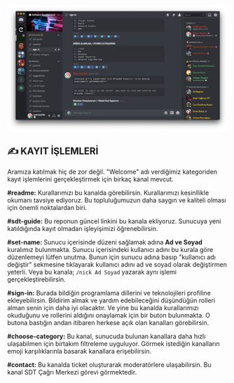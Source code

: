![sign-in](../assets/img/sign-in.png)

## ✍️ **KAYIT İŞLEMLERİ**

Aramıza katılmak hiç de zor değil. "Welcome" adı verdiğimiz kategoriden kayıt işlemlerini gerçekleştirmek için birkaç kanal mevcut.

**#readme:** Kurallarımızı bu kanalda görebilirsin. Kurallarımızı kesinllikle okumanı tavsiye ediyoruz. Bu topluluğumuzun daha saygın ve kaliteli olması için önemli noktalardan biri.

**#sdt-guide:** Bu reponun güncel linkini bu kanala ekliyoruz. Sunucuya yeni katıldığında kayıt olmadan işleyişimizi öğrenebilirsin.

**#set-name:** Sunucu içerisinde düzeni sağlamak adına **Ad ve Soyad** kuralımız bulunmakta. Sunucu içerisindeki kullanıcı adını bu kurala göre düzenlemeyi lütfen unutma. Bunun için sunucu adına basıp "kullanıcı adı değiştir" sekmesine tıklayarak kullanıcı adını ad ve soyad olarak değiştirmen yeterli. Veya bu kanala;
`/nick Ad Soyad` yazarak aynı işlemi gerçekleştirebilirsin.

**#sign-in:** Burada bildiğin programlama dillerini ve teknolojileri profiline ekleyebilirsin. Bildirim almak ve yardım edebileceğini düşündüğün rolleri alman senin için daha iyi olacaktır. Ve yine bu kanalda kurallarımızı okuduğunu ve rollerini aldığını onaylamak için bir buton bulunmakta. O butona bastığın andan itibaren herkese açık olan kanalları görebilirsin.
 
**#choose-category:** Bu kanal, sunucuda bulunan kanallara daha hızlı ulaşabilmen için birtakım filtreleme uyguluyor. Görmek istediğin kanalların emoji karşılıklarınla basarak kanallara erişebilirsin.

**#contact:** Bu kanalda ticket oluşturarak moderatörlere ulaşabilirsin. Bu kanal SDT Çağrı Merkezi görevi görmektedir.
